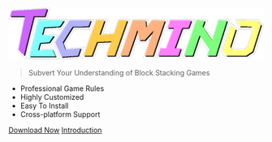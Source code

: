 <img src="src/logo_colorful.png" width="1200px">

> Subvert Your Understanding of Block Stacking Games

- Professional Game Rules
- Highly Customized
- Easy To Install
- Cross-platform Support

[Download Now](https://discord.gg/zSXzwkUkVe)
[Introduction](/README)